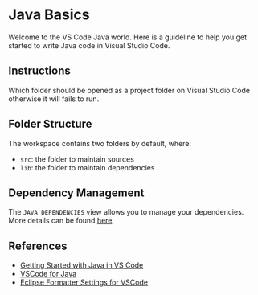 # Java Basics

Welcome to the VS Code Java world. Here is a guideline to help you get started to write Java code in Visual Studio Code.

## Instructions

Which folder should be opened as a project folder on Visual Studio Code otherwise it will fails to run.

## Folder Structure

The workspace contains two folders by default, where:

- `src`: the folder to maintain sources
- `lib`: the folder to maintain dependencies

## Dependency Management

The `JAVA DEPENDENCIES` view allows you to manage your dependencies. More details can be found [here](https://github.com/microsoft/vscode-java-pack/blob/master/release-notes/v0.9.0.md#work-with-jar-files-directly).

## References

- [Getting Started with Java in VS Code](https://code.visualstudio.com/docs/java/java-tutorial)
- [VSCode for Java](https://docs.google.com/presentation/d/1QXBWjX9oMz9hGn0SaVDaSHrn8S3HYCL9mEeLdrDUvWE/edit#slide=id.p)
- [Eclipse Formatter Settings for VSCode](https://github.com/redhat-developer/vscode-java/wiki/Formatter-settings)
